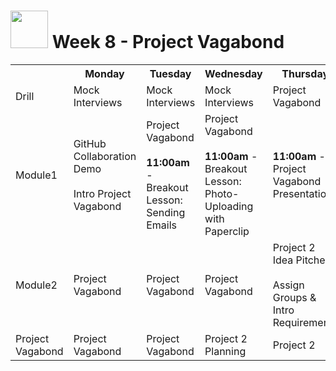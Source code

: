 # <img src="https://cloud.githubusercontent.com/assets/7833470/10899314/63829980-8188-11e5-8cdd-4ded5bcb6e36.png" height="60"> Week 8 - Project Vagabond

<table>
  <tr>
    <th></th>
    <th>Monday</th>
    <th>Tuesday</th>
    <th>Wednesday</th>
    <th>Thursday</th>
    <th>Friday</th>
  </tr>
  <tr>
    <td>Drill</td>
    <td>Mock Interviews</td>
    <td>Mock Interviews</td>
    <td>Mock Interviews</td>
    <td>Project Vagabond</td>
    <td>Project 2</td>
  </tr>
  <tr>
    <td>Module1</td>
    <td>
      GitHub Collaboration Demo<br><br>
      Intro Project Vagabond
    </td>
    <td>
      Project Vagabond<br><br>
      <strong>11:00am</strong> - Breakout Lesson: Sending Emails
    </td>
    <td>
      Project Vagabond<br><br>
      <strong>11:00am</strong> - Breakout Lesson: Photo-Uploading with Paperclip
    </td>
    <td><strong>11:00am</strong> - Project Vagabond Presentations</td>
    <td>Project 2</td>
  </tr>
  <tr>
    <td>Module2</td>
    <td>Project Vagabond</td>
    <td>Project Vagabond</td>
    <td>Project Vagabond</td>
    <td>
      Project 2 Idea Pitches<br><br>
      Assign Groups & Intro Requirements
    </td>
    <td>Project 2</td>
  </tr>
  <tr>
    <td>Project Vagabond</td>
    <td>Project Vagabond</td>
    <td>Project Vagabond</td>
    <td>Project 2 Planning</td>
    <td>Project 2</td>
  </tr>
</table>
